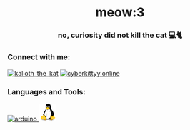 <h1 align="center">meow:3 </h1>
<h3 align="center">no, curiosity did not kill the cat 💻🐈</h3>

<h3 align="left">Connect with me:</h3>
<p align="left">
<a href="https://twitter.com/kalioth_the_kat" target="blank"><img align="center" src="https://raw.githubusercontent.com/rahuldkjain/github-profile-readme-generator/master/src/images/icons/Social/twitter.svg" alt="kalioth_the_kat" height="30" width="40" /></a>
<a href="https://instagram.com/cyberkittyy.online" target="blank"><img align="center" src="https://raw.githubusercontent.com/rahuldkjain/github-profile-readme-generator/master/src/images/icons/Social/instagram.svg" alt="cyberkittyy.online" height="30" width="40" /></a>
</p>

<h3 align="left">Languages and Tools:</h3>
<p align="left"> <a href="https://www.arduino.cc/" target="_blank" rel="noreferrer"> <img src="https://cdn.worldvectorlogo.com/logos/arduino-1.svg" alt="arduino" width="40" height="40"/> </a> <a href="https://www.linux.org/" target="_blank" rel="noreferrer"> <img src="https://raw.githubusercontent.com/devicons/devicon/master/icons/linux/linux-original.svg" alt="linux" width="40" height="40"/> </a> </p>
